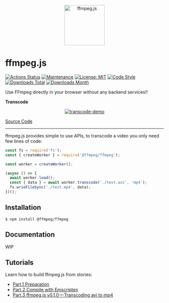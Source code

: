 <p align="center">
  <a href="#">
    <img alt="ffmpeg.js" width="128px" height="128px" src="https://github.com/ffmpegjs/ffmpeg.js/raw/master/docs/images/ffmpegjs-icon.png">
  </a>
</p>

# ffmpeg.js

[![Actions Status](https://github.com/ffmpegjs/ffmpeg.js/workflows/CI/badge.svg)](https://github.com/ffmpegjs/ffmpeg.js/actions)
[![Maintenance](https://img.shields.io/badge/Maintained%3F-yes-green.svg)](https://github.com/ffmpegjs/ffmpeg.js/graphs/commit-activity)
[![License: MIT](https://img.shields.io/badge/License-MIT-yellow.svg)](https://opensource.org/licenses/MIT)
[![Code Style](https://badgen.net/badge/code%20style/airbnb/ff5a5f?icon=airbnb)](https://github.com/airbnb/javascript)
[![Downloads Total](https://img.shields.io/npm/dt/@ffmpeg/ffmpeg.svg)](https://www.npmjs.com/package/@ffmpeg/ffmpeg)
[![Downloads Month](https://img.shields.io/npm/dm/@ffmpeg/ffmpeg.svg)](https://www.npmjs.com/package/@ffmpeg/ffmpeg)

Use FFmpeg directly in your browser without any backend services!!

**Transcode**
<p align="center">
  <a href="#">
    <img alt="transcode-demo" src="https://github.com/ffmpegjs/ffmpeg.js/raw/master/docs/images/transcode.gif">
  </a>
</p>

[Source Code](https://github.com/ffmpegjs/ffmpeg.js/blob/master/examples/browser/transcode.html)

---

ffmpeg.js provides simple to use APIs, to transcode a video you only need few lines of code:

```javascript
const fs = require('fs');
const { createWorker } = require('@ffmpeg/ffmpeg');

const worker = createWorker();

(async () => {
  await worker.load();
  const { data } = await worker.transcode('./test.avi', 'mp4');
  fs.wrieFileSync('./test.mp4', data);
})();
```

## Installation

```
$ npm install @ffmpeg/ffmpeg
```

## Documentation

WIP

## Tutorials

Learn how to build ffmpeg.js from stories:

- [Part.1 Preparation](https://itnext.io/build-ffmpeg-webassembly-version-ffmpeg-js-part-1-preparation-ed12bf4c8fac)
- [Part.2 Compile with Emscripten](https://itnext.io/build-ffmpeg-webassembly-version-ffmpeg-js-part-2-compile-with-emscripten-4c581e8c9a16)
- [Part.3 ffmpeg.js v0.1.0 — Transcoding avi to mp4](https://itnext.io/build-ffmpeg-webassembly-version-ffmpeg-js-part-3-ffmpeg-js-v0-1-0-transcoding-avi-to-mp4-f729e503a397)
